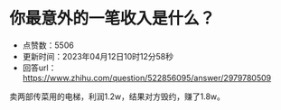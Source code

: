 # 你最意外的一笔收入是什么？
- 点赞数：5506
- 更新时间：2023年04月12日10时12分58秒
- 回答url：https://www.zhihu.com/question/522856095/answer/2979780509
<body>
 <p data-pid="5k9NPDX8">卖两部传菜用的电梯，利润1.2w，结果对方毁约，赚了1.8w。</p>
</body>